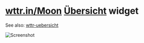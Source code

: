 # [wttr.in/Moon](//wttr.in/Moon) [Übersicht](http://tracesof.net/uebersicht/) widget
See also: [wttr-uebersicht](https://github.com/matthias-vogt/wttr-uebersicht)

![Screenshot](https://raw.githubusercontent.com/matthias-vogt/wttr-moon-uebersicht/master/screenshot.png)
